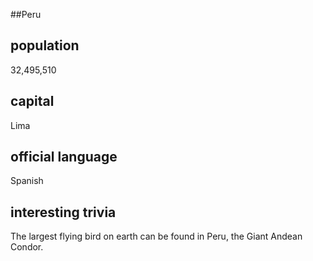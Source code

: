 ##Peru
## population
32,495,510

## capital
Lima
 
## official language
Spanish

## interesting trivia
The largest flying bird on earth can be found in Peru, the Giant Andean Condor. 


